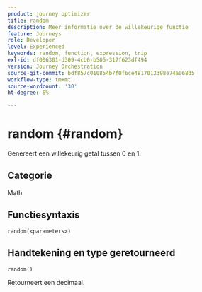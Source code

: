 ```yaml
---
product: journey optimizer
title: random
description: Meer informatie over de willekeurige functie
feature: Journeys
role: Developer
level: Experienced
keywords: random, function, expression, trip
exl-id: df006301-d309-4cb0-b505-317f623df494
version: Journey Orchestration
source-git-commit: bdf857c010854b7f0f6ce4817012398e74a068d5
workflow-type: tm+mt
source-wordcount: '30'
ht-degree: 6%

---
```


# random {#random}

Genereert een willekeurig getal tussen 0 en 1.

## Categorie

Math

## Functiesyntaxis

`random(<parameters>)`

## Handtekening en type geretourneerd

`random()`

Retourneert een decimaal.
